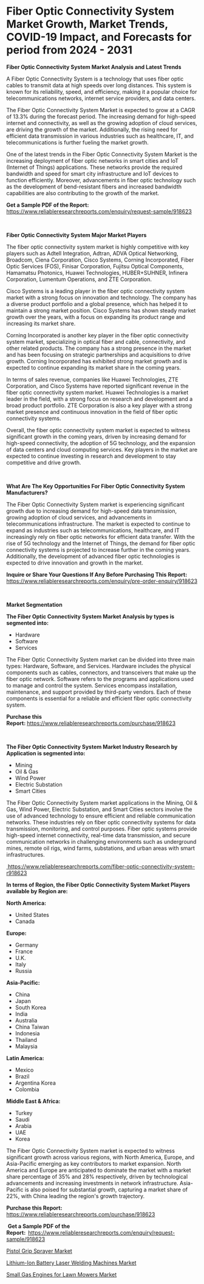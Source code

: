 <p><h1>Fiber Optic Connectivity System Market Growth, Market Trends, COVID-19 Impact, and Forecasts for period from 2024 - 2031</h1></p><p><strong>Fiber Optic Connectivity System Market Analysis and Latest Trends</strong></p>
<p><p>A Fiber Optic Connectivity System is a technology that uses fiber optic cables to transmit data at high speeds over long distances. This system is known for its reliability, speed, and efficiency, making it a popular choice for telecommunications networks, internet service providers, and data centers.</p><p>The Fiber Optic Connectivity System Market is expected to grow at a CAGR of 13.3% during the forecast period. The increasing demand for high-speed internet and connectivity, as well as the growing adoption of cloud services, are driving the growth of the market. Additionally, the rising need for efficient data transmission in various industries such as healthcare, IT, and telecommunications is further fueling the market growth.</p><p>One of the latest trends in the Fiber Optic Connectivity System Market is the increasing deployment of fiber optic networks in smart cities and IoT (Internet of Things) applications. These networks provide the required bandwidth and speed for smart city infrastructure and IoT devices to function efficiently. Moreover, advancements in fiber optic technology such as the development of bend-resistant fibers and increased bandwidth capabilities are also contributing to the growth of the market.</p></p>
<p><strong>Get a Sample PDF of the Report:&nbsp;</strong> <a href="https://www.reliableresearchreports.com/enquiry/request-sample/918623">https://www.reliableresearchreports.com/enquiry/request-sample/918623</a></p>
<p>&nbsp;</p>
<p><strong>Fiber Optic Connectivity System Major Market Players</strong></p>
<p><p>The fiber optic connectivity system market is highly competitive with key players such as Adtell Integration, Adtran, ADVA Optical Networking, Broadcom, Ciena Corporation, Cisco Systems, Corning Incorporated, Fiber Optic Services (FOS), Finisar Corporation, Fujitsu Optical Components, Hamamatsu Photonics, Huawei Technologies, HUBER+SUHNER, Infinera Corporation, Lumentum Operations, and ZTE Corporation.</p><p>Cisco Systems is a leading player in the fiber optic connectivity system market with a strong focus on innovation and technology. The company has a diverse product portfolio and a global presence, which has helped it to maintain a strong market position. Cisco Systems has shown steady market growth over the years, with a focus on expanding its product range and increasing its market share.</p><p>Corning Incorporated is another key player in the fiber optic connectivity system market, specializing in optical fiber and cable, connectivity, and other related products. The company has a strong presence in the market and has been focusing on strategic partnerships and acquisitions to drive growth. Corning Incorporated has exhibited strong market growth and is expected to continue expanding its market share in the coming years.</p><p>In terms of sales revenue, companies like Huawei Technologies, ZTE Corporation, and Cisco Systems have reported significant revenue in the fiber optic connectivity system market. Huawei Technologies is a market leader in the field, with a strong focus on research and development and a broad product portfolio. ZTE Corporation is also a key player with a strong market presence and continuous innovation in the field of fiber optic connectivity systems.</p><p>Overall, the fiber optic connectivity system market is expected to witness significant growth in the coming years, driven by increasing demand for high-speed connectivity, the adoption of 5G technology, and the expansion of data centers and cloud computing services. Key players in the market are expected to continue investing in research and development to stay competitive and drive growth.</p></p>
<p>&nbsp;</p>
<p><strong>What Are The Key Opportunities For Fiber Optic Connectivity System Manufacturers?</strong></p>
<p><p>The Fiber Optic Connectivity System market is experiencing significant growth due to increasing demand for high-speed data transmission, growing adoption of cloud services, and advancements in telecommunications infrastructure. The market is expected to continue to expand as industries such as telecommunications, healthcare, and IT increasingly rely on fiber optic networks for efficient data transfer. With the rise of 5G technology and the Internet of Things, the demand for fiber optic connectivity systems is projected to increase further in the coming years. Additionally, the development of advanced fiber optic technologies is expected to drive innovation and growth in the market.</p></p>
<p><strong>Inquire or Share Your Questions If Any Before Purchasing This Report:</strong> <a href="https://www.reliableresearchreports.com/enquiry/pre-order-enquiry/918623">https://www.reliableresearchreports.com/enquiry/pre-order-enquiry/918623</a></p>
<p>&nbsp;</p>
<p><strong>Market Segmentation</strong></p>
<p><strong>The Fiber Optic Connectivity System Market Analysis by types is segmented into:</strong></p>
<p><ul><li>Hardware</li><li>Software</li><li>Services</li></ul></p>
<p><p>The Fiber Optic Connectivity System market can be divided into three main types: Hardware, Software, and Services. Hardware includes the physical components such as cables, connectors, and transceivers that make up the fiber optic network. Software refers to the programs and applications used to manage and control the system. Services encompass installation, maintenance, and support provided by third-party vendors. Each of these components is essential for a reliable and efficient fiber optic connectivity system.</p></p>
<p><strong>Purchase this Report:&nbsp;</strong><a href="https://www.reliableresearchreports.com/purchase/918623">https://www.reliableresearchreports.com/purchase/918623</a></p>
<p>&nbsp;</p>
<p><strong>The Fiber Optic Connectivity System Market Industry Research by Application is segmented into:</strong></p>
<p><ul><li>Mining</li><li>Oil & Gas</li><li>Wind Power</li><li>Electric Substation</li><li>Smart Cities</li></ul></p>
<p><p>The Fiber Optic Connectivity System market applications in the Mining, Oil & Gas, Wind Power, Electric Substation, and Smart Cities sectors involve the use of advanced technology to ensure efficient and reliable communication networks. These industries rely on fiber optic connectivity systems for data transmission, monitoring, and control purposes. Fiber optic systems provide high-speed internet connectivity, real-time data transmission, and secure communication networks in challenging environments such as underground mines, remote oil rigs, wind farms, substations, and urban areas with smart infrastructures.</p></p>
<p><a href="https://www.reliableresearchreports.com/fiber-optic-connectivity-system-r918623">&nbsp;https://www.reliableresearchreports.com/fiber-optic-connectivity-system-r918623</a></p>
<p><strong>In terms of Region, the Fiber Optic Connectivity System Market Players available by Region are:</strong></p>
<p>
    <p> <strong> North America: </strong>
        <ul>
            <li>United States</li>
            <li>Canada</li>
        </ul>
        </p> 
    <p> <strong> Europe: </strong>
        <ul>
            <li>Germany</li>
            <li>France</li>
            <li>U.K.</li>
            <li>Italy</li>
            <li>Russia</li>
        </ul>
        </p> 
    <p> <strong> Asia-Pacific: </strong>
        <ul>
            <li>China</li>
            <li>Japan</li>
            <li>South Korea</li>
            <li>India</li>
            <li>Australia</li>
            <li>China Taiwan</li>
            <li>Indonesia</li>
            <li>Thailand</li>
            <li>Malaysia</li>
        </ul>
        </p> 
    <p> <strong> Latin America: </strong>
        <ul>
            <li>Mexico</li>
            <li>Brazil</li>
            <li>Argentina Korea</li>
            <li>Colombia</li>
        </ul>
        </p> 
    <p> <strong> Middle East & Africa: </strong>
        <ul>
            <li>Turkey</li>
            <li>Saudi</li>
            <li>Arabia</li>
            <li>UAE</li>
            <li>Korea</li>
        </ul>
    </p>
    </p>
<p><p>The Fiber Optic Connectivity System market is expected to witness significant growth across various regions, with North America, Europe, and Asia-Pacific emerging as key contributors to market expansion. North America and Europe are anticipated to dominate the market with a market share percentage of 35% and 28% respectively, driven by technological advancements and increasing investments in network infrastructure. Asia-Pacific is also poised for substantial growth, capturing a market share of 22%, with China leading the region's growth trajectory.</p></p>
<p><strong>Purchase this Report: </strong><a href="https://www.reliableresearchreports.com/purchase/918623">https://www.reliableresearchreports.com/purchase/918623</a></p>
<p>&nbsp;<strong>Get a Sample PDF of the Report:&nbsp;&nbsp;</strong><a href="https://www.reliableresearchreports.com/enquiry/request-sample/918623">https://www.reliableresearchreports.com/enquiry/request-sample/918623</a></p>
<p><strong></strong></p>
<p><p><a href="https://www.linkedin.com/pulse/pistol-grip-sprayer-market-size-cagr-trends-2024-2030-market-trac-byuhe">Pistol Grip Sprayer Market</a></p><p><a href="https://www.linkedin.com/pulse/lithium-ion-battery-laser-welding-machines-market-insight-umcve">Lithium-Ion Battery Laser Welding Machines Market</a></p><p><a href="https://www.linkedin.com/pulse/small-gas-engines-lawn-mowers-market-analysis-its-cagr-segmentation-1hgef">Small Gas Engines for Lawn Mowers Market</a></p></p>